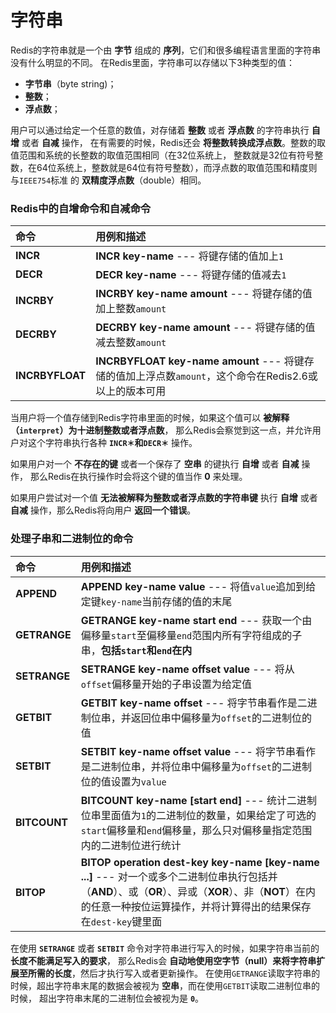 字符串
=====================================================
Redis的字符串就是一个由 **字节** 组成的 **序列**，它们和很多编程语言里面的字符串没有什么明显的不同。
在Redis里面，字符串可以存储以下3种类型的值：
+ **字节串**（byte string)；
+ **整数**；
+ **浮点数**；

用户可以通过给定一个任意的数值，对存储着 **整数** 或者 **浮点数** 的字符串执行 **自增** 或者 **自减** 操作，
在有需要的时候，Redis还会 **将整数转换成浮点数**。整数的取值范围和系统的长整数的取值范围相同（在32位系统上，
整数就是32位有符号整数，在64位系统上，整数就是64位有符号整数），而浮点数的取值范围和精度则与`IEEE754`标准
的 **双精度浮点数**（double）相同。

### Redis中的自增命令和自减命令
| 命令 | 用例和描述 |
| :---- | :---- |
| **INCR** | **INCR key-name** --- 将键存储的值加上`1` |
| **DECR** | **DECR key-name** --- 将键存储的值减去`1` |
| **INCRBY** | **INCRBY key-name amount** --- 将键存储的值加上整数`amount` |
| **DECRBY** | **DECRBY key-name amount** --- 将键存储的值减去整数`amount` |
| **INCRBYFLOAT** | **INCRBYFLOAT key-name amount** --- 将键存储的值加上浮点数`amount`，这个命令在Redis2.6或以上的版本可用 |

当用户将一个值存储到Redis字符串里面的时候，如果这个值可以 **被解释（`interpret`）为十进制整数或者浮点数**，
那么Redis会察觉到这一点，并允许用户对这个字符串执行各种 **`INCR＊`和`DECR＊`** 操作。

如果用户对一个 **不存在的键** 或者一个保存了 **空串** 的键执行 **自增** 或者 **自减** 操作，
那么Redis在执行操作时会将这个键的值当作 **0** 来处理。

如果用户尝试对一个值 **无法被解释为整数或者浮点数的字符串键** 执行 **自增** 或者 **自减** 操作，那么Redis将向用户 **返回一个错误**。

### 处理子串和二进制位的命令
| 命令 | 用例和描述 |
| :---- | :---- |
| **APPEND** | **APPEND key-name value** --- 将值`value`追加到给定键`key-name`当前存储的值的末尾 |
| **GETRANGE** | **GETRANGE key-name start end** --- 获取一个由偏移量`start`至偏移量`end`范围内所有字符组成的子串，**包括`start`和`end`在内** |
| **SETRANGE** | **SETRANGE key-name offset value** --- 将从`offset`偏移量开始的子串设置为给定值 |
| **GETBIT** | **GETBIT key-name offset** --- 将字节串看作是二进制位串，并返回位串中偏移量为`offset`的二进制位的值 |
| **SETBIT** | **SETBIT key-name offset value** --- 将字节串看作是二进制位串，并将位串中偏移量为`offset`的二进制位的值设置为`value` |
| **BITCOUNT** | **BITCOUNT key-name [start end]** --- 统计二进制位串里面值为`1`的二进制位的数量，如果给定了可选的`start`偏移量和`end`偏移量，那么只对偏移量指定范围内的二进制位进行统计 |
| **BITOP** | **BITOP operation dest-key key-name [key-name ...]** --- 对一个或多个二进制位串执行包括并（**AND**）、或（**OR**）、异或（**XOR**）、非（**NOT**）在内的任意一种按位运算操作，并将计算得出的结果保存在`dest-key`键里面 |

在使用 **`SETRANGE`** 或者 **`SETBIT`** 命令对字符串进行写入的时候，如果字符串当前的 **长度不能满足写入的要求**，
那么Redis会 **自动地使用空字节（null）来将字符串扩展至所需的长度**，然后才执行写入或者更新操作。
在使用`GETRANGE`读取字符串的时候，超出字符串末尾的数据会被视为 **空串**，而在使用`GETBIT`读取二进制位串的时候，
超出字符串末尾的二进制位会被视为是 **`0`**。
